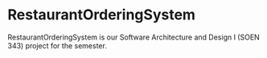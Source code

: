 # RestaurantOrderingSystem
RestaurantOrderingSystem is our Software Architecture and Design I (SOEN 343) project for the semester.
